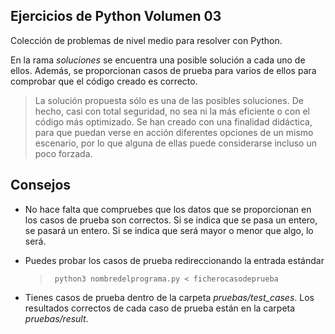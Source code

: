 ## Ejercicios de Python Volumen 03

Colección de problemas de nivel medio para resolver con Python.

En la rama _soluciones_ se encuentra una posible solución a cada uno de ellos.
Además, se proporcionan casos de prueba para varios de ellos para comprobar que el código creado es correcto.

> La solución propuesta sólo es una de las posibles soluciones. De hecho, casi con total seguridad, no sea ni la más eficiente o con el código más optimizado. Se han creado con una finalidad didáctica, para que puedan verse en acción diferentes opciones de un mismo escenario, por lo que alguna de ellas puede considerarse incluso un poco forzada.

## Consejos

 * No hace falta que compruebes que los datos que se proporcionan en los casos de prueba son correctos. Si se indica que se pasa un entero, se pasará un entero. Si se indica que será mayor o menor que algo, lo será.

* Puedes probar los casos de prueba redireccionando la entrada estándar 

  > ```
  >  python3 nombredelprograma.py < ficherocasodeprueba
  > ``` 

* Tienes casos de prueba dentro de la carpeta _pruebas/test_cases_. Los resultados correctos de cada caso de prueba están en la carpeta _pruebas/result_.
